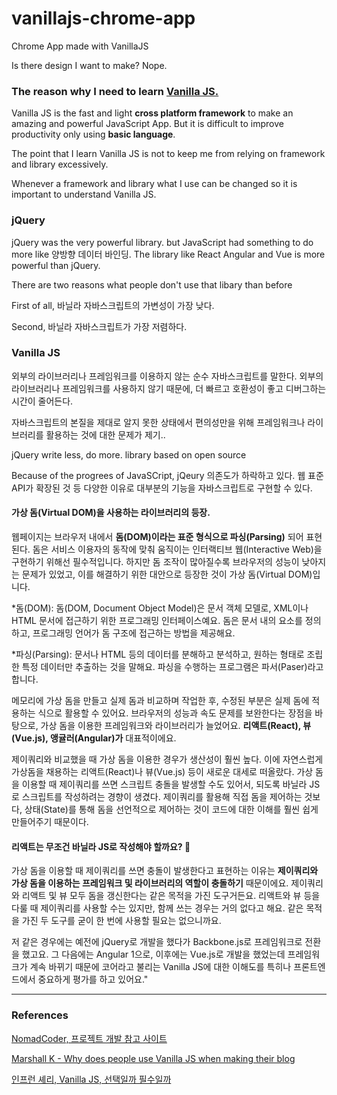 # vanillajs-chrome-app

Chrome App made with VanillaJS

Is there design I want to make?
Nope.

### The reason why I need to learn [Vanilla JS.](http://vanilla-js.com/)

Vanilla JS is the fast and light **cross platform framework** to make an amazing and powerful JavaScript App. But it is difficult to improve productivity only using **basic language**.

The point that I learn Vanilla JS is not to keep me from relying on framework and library excessively.

Whenever a framework and library what I use can be changed so it is important to understand Vanilla JS.


<!-- 바닐라 JS는 놀랍고 강력한 자바스크립트 앱을 만들기 위한 빠르고 가벼운 크로스 플랫폼 프레임워크다. 하지만, 기본 언어만으로 높은 생산성을 달성하는 것은 쉽지 않다.

프레임워크나 라이브러리를 무조건 금지하자는 의미가 아니라, 거기에 지나치게 의존하지 말자는 것이 핵심이다.

프레임워크나 라이브러리는 언제든 바뀔 수 있으므로 바닐라 JS에 대한 이해를 중요하게 생각하는 거예요. -->


### jQuery

jQuery was the very powerful library. but JavaScript had something to do more like 양방향 데이터 바인딩. The library like React Angular and Vue is more powerful than jQuery.

There are two reasons what people don't use that libary than before

First of all,
바닐라 자바스크립트의 가변성이 가장 낮다.

Second,
바닐라 자바스크립트가 가장 저렴하다.

### Vanilla JS
외부의 라이브러리나 프레임워크를 이용하지 않는 순수 자바스크립트를 말한다. 외부의 라이브러리나 프레임워크를 사용하지 않기 때문에, 더 빠르고 호환성이 좋고 디버그하는 시간이 줄어든다.

자바스크립트의 본질을 제대로 알지 못한 상태에서 편의성만을 위해 프레임워크나 라이브러리를 활용하는 것에 대한 문제가 제기..

jQuery
write less, do more.
library based on open source

Because of the progrees of JavaSCript, jQeury 의존도가 하락하고 있다.
웹 표준 API가 확장된 것 등 다양한 이유로 대부분의 기능을 자바스크립트로 구현할 수 있다.

#### 가상 돔(Virtual DOM)을 사용하는 라이브러리의 등장.

웹페이지는 브라우저 내에서 **돔(DOM)이라는 표준 형식으로 파싱(Parsing)** 되어 표현된다. 돔은 서비스 이용자의 동작에 맞춰 움직이는 인터랙티브 웹(Interactive Web)을 구현하기 위해선 필수적입니다. 하지만 돔 조작이 많아질수록 브라우저의 성능이 낮아지는 문제가 있었고, 이를 해결하기 위한 대안으로 등장한 것이 가상 돔(Virtual DOM)입니다.

\*돔(DOM): 돔(DOM, Document Object Model)은 문서 객체 모델로, XML이나 HTML 문서에 접근하기 위한 프로그래밍 인터페이스예요. 돔은 문서 내의 요소를 정의하고, 프로그래밍 언어가 돔 구조에 접근하는 방법을 제공해요.

\*파싱(Parsing): 문서나 HTML 등의 데이터를 분해하고 분석하고, 원하는 형태로 조립한 특정 데이터만 추출하는 것을 말해요. 파싱을 수행하는 프로그램은 파서(Paser)라고 합니다.

메모리에 가상 돔을 만들고 실제 돔과 비교하며 작업한 후, 수정된 부분은 실제 돔에 적용하는 식으로 활용할 수 있어요. 브라우저의 성능과 속도 문제를 보완한다는 장점을 바탕으로, 가상 돔을 이용한 프레임워크와 라이브러리가 늘었어요. **리액트(React), 뷰(Vue.js), 앵귤러(Angular)가** 대표적이에요.

제이쿼리와 비교했을 때 가상 돔을 이용한 경우가 생산성이 훨씬 높다. 이에 자연스럽게 가상돔을 채용하는 리액트(React)나 뷰(Vue.js) 등이 새로운 대세로 떠올랐다. 가상 돔을 이용할 때 제이쿼리를 쓰면 스크립트 충돌을 발생할 수도 있어서, 되도록 바닐라 JS로 스크립트를 작성하려는 경향이 생겼다. 제이쿼리를 활용해 직접 돔을 제어하는 것보다, 상태(State)를 통해 돔을 선언적으로 제어하는 것이 코드에 대한 이해를 훨씬 쉽게 만들어주기 때문이다.

#### 리액트는 무조건 바닐라 JS로 작성해야 할까요? 🤔

가상 돔을 이용할 때 제이쿼리를 쓰면 충돌이 발생한다고 표현하는 이유는 __제이쿼리와 가상 돔을 이용하는 프레임워크 및 라이브러리의 역할이 충돌하기__ 때문이에요. 제이쿼리와 리액트 및 뷰 모두 돔을 갱신한다는 같은 목적을 가진 도구거든요. 리액트와 뷰 등을 다룰 때 제이쿼리를 사용할 수는 있지만, 함께 쓰는 경우는 거의 없다고 해요. 같은 목적을 가진 두 도구를 굳이 한 번에 사용할 필요는 없으니까요.

저 같은 경우에는 예전에 jQuery로 개발을 했다가 Backbone.js로 프레임워크로 전환을 했고요. 그 다음에는 Angular 1으로, 이후에는 Vue.js로 개발을 했었는데 프레임워크가 계속 바뀌기 때문에 코어라고 불리는 Vanilla JS에 대한 이해도를 특히나 프론트엔드에서 중요하게 평가를 하고 있어요."

* * *

### References

[NomadCoder, 프로젝트 개발 참고 사이트](https://nomadcoders.co/javascript-for-beginners/lobby)

[Marshall K - Why does people use Vanilla JS when making their blog](https://marshallku.com/web/%EC%99%9C-%EB%B8%94%EB%A1%9C%EA%B7%B8%EC%97%90-vanilla-js%EB%A5%BC-%EC%82%AC%EC%9A%A9%ED%96%88%EB%82%98)

[인프런 셰리, Vanilla JS, 선택일까 필수일까](https://www.inflearn.com/pages/infmation-56-20221115)
